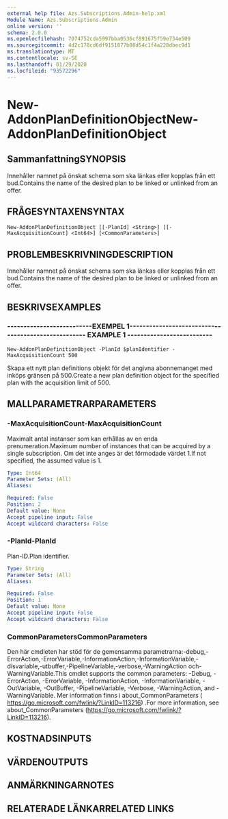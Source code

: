 ```yaml
---
external help file: Azs.Subscriptions.Admin-help.xml
Module Name: Azs.Subscriptions.Admin
online version: ''
schema: 2.0.0
ms.openlocfilehash: 7074752cda5997bba0536cf891675f59e734e509
ms.sourcegitcommit: 4d2c178cd6df9151877b08d54c1f4a228dbec9d1
ms.translationtype: MT
ms.contentlocale: sv-SE
ms.lasthandoff: 01/29/2020
ms.locfileid: "93572296"
---
```

# <span data-ttu-id="bda0a-101">New-AddonPlanDefinitionObject</span><span class="sxs-lookup"><span data-stu-id="bda0a-101">New-AddonPlanDefinitionObject</span></span>

## <span data-ttu-id="bda0a-102">Sammanfattning</span><span class="sxs-lookup"><span data-stu-id="bda0a-102">SYNOPSIS</span></span>
<span data-ttu-id="bda0a-103">Innehåller namnet på önskat schema som ska länkas eller kopplas från ett bud.</span><span class="sxs-lookup"><span data-stu-id="bda0a-103">Contains the name of the desired plan to be linked or unlinked from an offer.</span></span>

## <span data-ttu-id="bda0a-104">FRÅGESYNTAXEN</span><span class="sxs-lookup"><span data-stu-id="bda0a-104">SYNTAX</span></span>

```
New-AddonPlanDefinitionObject [[-PlanId] <String>] [[-MaxAcquisitionCount] <Int64>] [<CommonParameters>]
```

## <span data-ttu-id="bda0a-105">PROBLEMBESKRIVNING</span><span class="sxs-lookup"><span data-stu-id="bda0a-105">DESCRIPTION</span></span>
<span data-ttu-id="bda0a-106">Innehåller namnet på önskat schema som ska länkas eller kopplas från ett bud.</span><span class="sxs-lookup"><span data-stu-id="bda0a-106">Contains the name of the desired plan to be linked or unlinked from an offer.</span></span>

## <span data-ttu-id="bda0a-107">BESKRIVS</span><span class="sxs-lookup"><span data-stu-id="bda0a-107">EXAMPLES</span></span>

### <span data-ttu-id="bda0a-108">--------------------------EXEMPEL 1--------------------------</span><span class="sxs-lookup"><span data-stu-id="bda0a-108">-------------------------- EXAMPLE 1 --------------------------</span></span>
```
New-AddonPlanDefinitionObject -PlanId $planIdentifier -MaxAcquisitionCount 500
```

<span data-ttu-id="bda0a-109">Skapa ett nytt plan definitions objekt för det angivna abonnemanget med inköps gränsen på 500.</span><span class="sxs-lookup"><span data-stu-id="bda0a-109">Create a new plan definition object for the specified plan with the acquisition limit of 500.</span></span>

## <span data-ttu-id="bda0a-110">MALLPARAMETRAR</span><span class="sxs-lookup"><span data-stu-id="bda0a-110">PARAMETERS</span></span>

### <span data-ttu-id="bda0a-111">-MaxAcquisitionCount</span><span class="sxs-lookup"><span data-stu-id="bda0a-111">-MaxAcquisitionCount</span></span>
<span data-ttu-id="bda0a-112">Maximalt antal instanser som kan erhållas av en enda prenumeration.</span><span class="sxs-lookup"><span data-stu-id="bda0a-112">Maximum number of instances that can be acquired by a single subscription.</span></span>
<span data-ttu-id="bda0a-113">Om det inte anges är det förmodade värdet 1.</span><span class="sxs-lookup"><span data-stu-id="bda0a-113">If not specified, the assumed value is 1.</span></span>

```yaml
Type: Int64
Parameter Sets: (All)
Aliases: 

Required: False
Position: 2
Default value: None
Accept pipeline input: False
Accept wildcard characters: False
```

### <span data-ttu-id="bda0a-114">-PlanId</span><span class="sxs-lookup"><span data-stu-id="bda0a-114">-PlanId</span></span>
<span data-ttu-id="bda0a-115">Plan-ID.</span><span class="sxs-lookup"><span data-stu-id="bda0a-115">Plan identifier.</span></span>

```yaml
Type: String
Parameter Sets: (All)
Aliases: 

Required: False
Position: 1
Default value: None
Accept pipeline input: False
Accept wildcard characters: False
```

### <span data-ttu-id="bda0a-116">CommonParameters</span><span class="sxs-lookup"><span data-stu-id="bda0a-116">CommonParameters</span></span>
<span data-ttu-id="bda0a-117">Den här cmdleten har stöd för de gemensamma parametrarna:-debug,-ErrorAction,-ErrorVariable,-InformationAction,-InformationVariable,-disvariable,-utbuffer,-PipelineVariable,-verbose,-WarningAction och-WarningVariable.</span><span class="sxs-lookup"><span data-stu-id="bda0a-117">This cmdlet supports the common parameters: -Debug, -ErrorAction, -ErrorVariable, -InformationAction, -InformationVariable, -OutVariable, -OutBuffer, -PipelineVariable, -Verbose, -WarningAction, and -WarningVariable.</span></span> <span data-ttu-id="bda0a-118">Mer information finns i about_CommonParameters ( https://go.microsoft.com/fwlink/?LinkID=113216) .</span><span class="sxs-lookup"><span data-stu-id="bda0a-118">For more information, see about_CommonParameters (https://go.microsoft.com/fwlink/?LinkID=113216).</span></span>

## <span data-ttu-id="bda0a-119">KOSTNADS</span><span class="sxs-lookup"><span data-stu-id="bda0a-119">INPUTS</span></span>

## <span data-ttu-id="bda0a-120">VÄRDEN</span><span class="sxs-lookup"><span data-stu-id="bda0a-120">OUTPUTS</span></span>

## <span data-ttu-id="bda0a-121">ANMÄRKNINGAR</span><span class="sxs-lookup"><span data-stu-id="bda0a-121">NOTES</span></span>

## <span data-ttu-id="bda0a-122">RELATERADE LÄNKAR</span><span class="sxs-lookup"><span data-stu-id="bda0a-122">RELATED LINKS</span></span>

